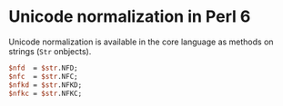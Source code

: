 # Unicode normalization in Perl 6

Unicode normalization is available in the core language as methods on strings
(`Str` onbjects).

```perl
$nfd  = $str.NFD;
$nfc  = $str.NFC;
$nfkd = $str.NFKD;
$nfkc = $str.NFKC;
```
